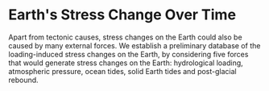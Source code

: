 # Earth's Stress Change Over Time

Apart from tectonic causes, stress changes on the Earth could also be caused by many external forces. We establish a preliminary database of the loading-induced stress changes on the Earth, by considering five forces that would generate stress changes on the Earth: hydrological loading, atmospheric pressure, ocean tides, solid Earth tides and post-glacial rebound.
